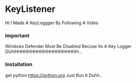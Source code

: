 # KeyListener
Hi I Made A KeyLoggger By Following A Video

### Important
Windows Defender Must Be Disabled Becuse Its A Key Logger DUHHHHHHHHHHHHHHHHHHHHH...

### Installation
get python https://python.org
Just Run It Duhh..
